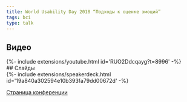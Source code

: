 ```yaml
---
title: World Usability Day 2018 “Подходы к оценке эмоций”
tags: bci
type: talk
---
```

## Видео
<div>{%- include extensions/youtube.html id='RUO2Ddcqayg?t=8996' -%}</div>
## Слайды
<div>{%- include extensions/speakerdeck.html id='19a840a302594e10b393fa79dd00672d' -%}</div>

[Страница конференции](http://wud.ifmo.ru/#raspSection)
<!--more-->
